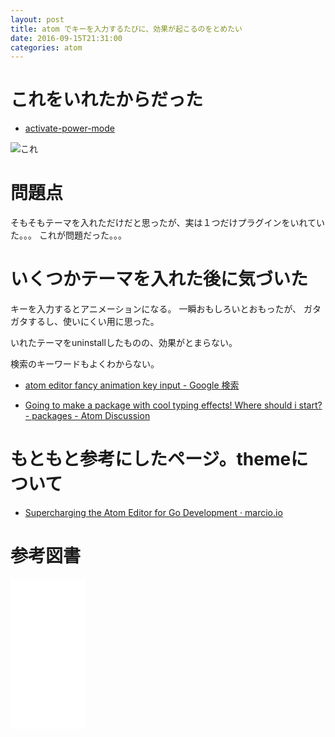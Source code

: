 ```yaml
---
layout: post
title: atom でキーを入力するたびに、効果が起こるのをとめたい
date: 2016-09-15T21:31:00
categories: atom
---
```


# これをいれたからだった

* [activate-power-mode](https://atom.io/packages/activate-power-mode)

![これ](https://i.github-camo.com/b1d03b9b7a9d7dc9a32d1eab307b5378f8c59a7b/68747470733a2f2f636c6f75642e67697468756275736572636f6e74656e742e636f6d2f6173736574732f3638383431352f31313631353536352f31306631363435362d396336352d313165352d386166342d3236356630316663383361302e676966)

# 問題点

そもそもテーマを入れただけだと思ったが、実は１つだけプラグインをいれていた。。。
これが問題だった。。。

# いくつかテーマを入れた後に気づいた

キーを入力するとアニメーションになる。
一瞬おもしろいとおもったが、
ガタガタするし、使いにくい用に思った。

いれたテーマをuninstallしたものの、効果がとまらない。

検索のキーワードもよくわからない。

* [atom editor fancy animation key input - Google 検索](https://www.google.com/search?q=atom+editor+fancy+animation+key+input&ie=utf-8&oe=utf-8)

* [Going to make a package with cool typing effects! Where should i start? - packages - Atom Discussion](https://discuss.atom.io/t/going-to-make-a-package-with-cool-typing-effects-where-should-i-start/16158/4)

# もともと参考にしたページ。themeについて

* [Supercharging the Atom Editor for Go Development · marcio.io](http://marcio.io/2015/07/supercharging-atom-editor-for-go-development/)

# 参考図書

<iframe style="width:120px;height:240px;" marginwidth="0" marginheight="0" scrolling="no" frameborder="0" src="//rcm-fe.amazon-adsystem.com/e/cm?lt1=_blank&bc1=000000&IS2=1&bg1=FFFFFF&fc1=000000&lc1=0000FF&t=mi3002-22&o=9&p=8&l=as4&m=amazon&f=ifr&ref=as_ss_li_til&asins=4774182702&linkId=7adfcfbc990a6e9595bb38ef2380ee15"></iframe>
